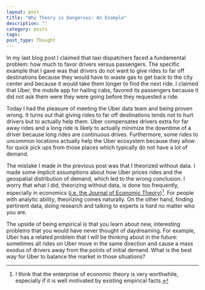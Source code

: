 ```yaml
---
layout: post
title: "Why Theory is Dangerous: An Example"
description: ""
category: posts
tags: 
post_type: Thought
---
```

In my last blog post I claimed that taxi dispatchers faced a fundamental problem: how much to favor drivers versus passengers.  The specific example that I gave was that drivers do not want to give rides to far off destinations because they would have to waste gas to get back to the city center and because it would take them longer to find the next ride. I claimed that Uber, the mobile app for hailing cabs, favored its passengers because it did not ask them were they were going before they requested a ride.

Today I had the pleasure of meeting the Uber data team and being proven wrong. It turns out that giving rides to far off destinations tends not to hurt drivers but to actually help them. Uber compensates drivers extra for far away rides and a long ride is likely to actually minimize the downtime of a driver because long rides are continuous drives. Furthermore, some rides to uncommon locations actually help the Uber ecosystem because they allow for quick pick ups from those places which typically do not have a lot of demand. 

The mistake I made in the previous post was that I theorized without data. I made some implicit assumptions about how Uber prices rides and the geospatial distribution of demand, which led to the wrong conclusion.  I worry that what I did, theorizing without data, is done too frequently, especially in economics ([i.e. the Journal of Economic Theory](http://www.journals.elsevier.com/journal-of-economic-theory/))[^1]. For people with analytic ability, theorizing comes naturally. On the other hand, finding pertinent data, doing research and talking to experts is hard no matter who you are. 

The upside of being empirical is that you learn about new, interesting problems that you would have never thought of daydreaming. For example, Uber has a related problem that I will be thinking about in the future: sometimes all rides on Uber move in the same direction and cause a mass exodus of drivers away from the points of initial demand. What is the best way for Uber to balance the market in those situations?

[^1]: I think that the enterprise of economic theory is very worthwhile, especially if it is well motivated by existing empirical facts. 
